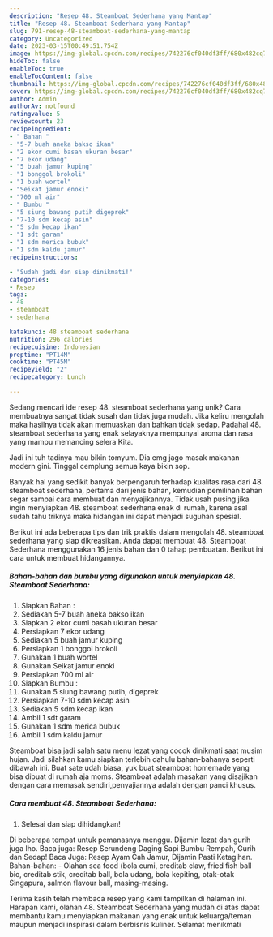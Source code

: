 ```yaml
---
description: "Resep 48. Steamboat Sederhana yang Mantap"
title: "Resep 48. Steamboat Sederhana yang Mantap"
slug: 791-resep-48-steamboat-sederhana-yang-mantap
category: Uncategorized
date: 2023-03-15T00:49:51.754Z
image: https://img-global.cpcdn.com/recipes/742276cf040df3ff/680x482cq70/48-steamboat-sederhana-foto-resep-utama.jpg
hideToc: false
enableToc: true
enableTocContent: false
thumbnail: https://img-global.cpcdn.com/recipes/742276cf040df3ff/680x482cq70/48-steamboat-sederhana-foto-resep-utama.jpg
cover: https://img-global.cpcdn.com/recipes/742276cf040df3ff/680x482cq70/48-steamboat-sederhana-foto-resep-utama.jpg
author: Admin
authorAv: notfound
ratingvalue: 5
reviewcount: 23
recipeingredient:
- " Bahan "
- "5-7 buah aneka bakso ikan"
- "2 ekor cumi basah ukuran besar"
- "7 ekor udang"
- "5 buah jamur kuping"
- "1 bonggol brokoli"
- "1 buah wortel"
- "Seikat jamur enoki"
- "700 ml air"
- " Bumbu "
- "5 siung bawang putih digeprek"
- "7-10 sdm kecap asin"
- "5 sdm kecap ikan"
- "1 sdt garam"
- "1 sdm merica bubuk"
- "1 sdm kaldu jamur"
recipeinstructions:

- "Sudah jadi dan siap dinikmati!"
categories:
- Resep
tags:
- 48
- steamboat
- sederhana

katakunci: 48 steamboat sederhana 
nutrition: 296 calories
recipecuisine: Indonesian
preptime: "PT14M"
cooktime: "PT45M"
recipeyield: "2"
recipecategory: Lunch

---
```





Sedang mencari ide resep 48. steamboat sederhana yang unik? Cara membuatnya sangat tidak susah dan tidak juga mudah. Jika keliru mengolah maka hasilnya tidak akan memuaskan dan bahkan tidak sedap. Padahal 48. steamboat sederhana yang enak selayaknya mempunyai aroma dan rasa yang mampu memancing selera Kita.





Jadi ini tuh tadinya mau bikin tomyum. Dia emg jago masak makanan modern gini. Tinggal cemplung semua kaya bikin sop.

Banyak hal yang sedikit banyak berpengaruh terhadap kualitas rasa dari 48. steamboat sederhana, pertama dari jenis bahan, kemudian pemilihan bahan segar sampai cara membuat dan menyajikannya. Tidak usah pusing jika ingin menyiapkan 48. steamboat sederhana enak di rumah, karena asal sudah tahu triknya maka hidangan ini dapat menjadi suguhan spesial.






Berikut ini ada beberapa tips dan trik praktis dalam mengolah 48. steamboat sederhana yang siap dikreasikan. Anda dapat membuat 48. Steamboat Sederhana menggunakan 16 jenis bahan dan 0 tahap pembuatan. Berikut ini cara untuk membuat hidangannya.

<!--inarticleads1-->

##### Bahan-bahan dan bumbu yang digunakan untuk menyiapkan 48. Steamboat Sederhana:

1. Siapkan  Bahan :
1. Sediakan 5-7 buah aneka bakso ikan
1. Siapkan 2 ekor cumi basah ukuran besar
1. Persiapkan 7 ekor udang
1. Sediakan 5 buah jamur kuping
1. Persiapkan 1 bonggol brokoli
1. Gunakan 1 buah wortel
1. Gunakan Seikat jamur enoki
1. Persiapkan 700 ml air
1. Siapkan  Bumbu :
1. Gunakan 5 siung bawang putih, digeprek
1. Persiapkan 7-10 sdm kecap asin
1. Sediakan 5 sdm kecap ikan
1. Ambil 1 sdt garam
1. Gunakan 1 sdm merica bubuk
1. Ambil 1 sdm kaldu jamur


Steamboat bisa jadi salah satu menu lezat yang cocok dinikmati saat musim hujan. Jadi silahkan kamu siapkan terlebih dahulu bahan-bahanya seperti dibawah ini. Buat sate udah biasa, yuk buat steamboat homemade yang bisa dibuat di rumah aja moms. Steamboat adalah masakan yang disajikan dengan cara memasak sendiri,penyajiannya adalah dengan panci khusus. 

<!--inarticleads2-->

##### Cara membuat 48. Steamboat Sederhana:


1. Selesai dan siap dihidangkan!

Di beberapa tempat untuk pemanasnya menggu. Dijamin lezat dan gurih juga lho. Baca juga: Resep Serundeng Daging Sapi Bumbu Rempah, Gurih dan Sedap! Baca Juga: Resep Ayam Cah Jamur, Dijamin Pasti Ketagihan. Bahan-bahan: - Olahan sea food (bola cumi, creditab claw, fried fish ball bio, creditab stik, creditab ball, bola udang, bola kepiting, otak-otak Singapura, salmon flavour ball, masing-masing. 

Terima kasih telah membaca resep yang kami tampilkan di halaman ini. Harapan kami, olahan 48. Steamboat Sederhana yang mudah di atas dapat membantu kamu menyiapkan makanan yang enak untuk keluarga/teman maupun menjadi inspirasi dalam berbisnis kuliner. Selamat menikmati
